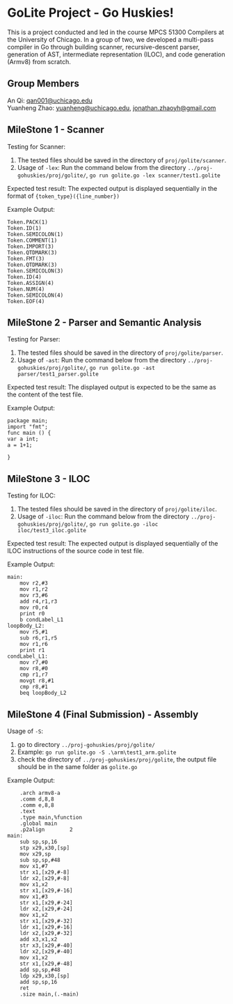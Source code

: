 # GoLite Project - Go Huskies!

This is a project conducted and led in the course MPCS 51300 Compilers at the University of Chicago. In a group of two, we developed a multi-pass compiler in Go through building scanner, recursive-descent parser, generation of AST, intermediate representation (ILOC), and code generation (Armv8) from scratch.

## Group Members
An Qi: qan001@uchicago.edu  
Yuanheng Zhao: yuanheng@uchicago.edu, jonathan.zhaoyh@gmail.com

## MileStone 1 - Scanner

Testing for Scanner:
1. The tested files should be saved in the directory of `proj/golite/scanner`.
2. Usage of `-lex`: Run the command below from the directory `../proj-gohuskies/proj/golite/`,
   `go run golite.go -lex scanner/test1.golite`

Expected test result:
The expected output is displayed sequentially in the format of `{token_type}({line_number})`

Example Output:
```
Token.PACK(1)
Token.ID(1)       
Token.SEMICOLON(1)
Token.COMMENT(1)  
Token.IMPORT(3)   
Token.QTDMARK(3)  
Token.FMT(3)      
Token.QTDMARK(3)  
Token.SEMICOLON(3)
Token.ID(4)       
Token.ASSIGN(4)   
Token.NUM(4)      
Token.SEMICOLON(4)
Token.EOF(4)
```


## MileStone 2 - Parser and Semantic Analysis

Testing for Parser:
1. The tested files should be saved in the directory of `proj/golite/parser`.
2. Usage of `-ast`: Run the command below from the directory `../proj-gohuskies/proj/golite/`,
   `go run golite.go -ast parser/test1_parser.golite`

Expected test result:
The displayed output is expected to be the same as the content of the test file.

Example Output:
```
package main;
import "fmt";
func main () {
var a int;
a = 1+1;

}
```

## MileStone 3 - ILOC

Testing for ILOC:
1. The tested files should be saved in the directory of `proj/golite/iloc`.
2. Usage of `-iloc`: Run the command below from the directory `../proj-gohuskies/proj/golite/`,
   `go run golite.go -iloc iloc/test3_iloc.golite`


Expected test result:
The expected output is displayed sequentially of the ILOC instructions of the source code in test file.

Example Output:
```
main:
    mov r2,#3
    mov r1,r2
    mov r3,#6
    add r4,r1,r3
    mov r0,r4
    print r0
    b condLabel_L1
loopBody_L2:
    mov r5,#1
    sub r6,r1,r5
    mov r1,r6
    print r1
condLabel_L1:
    mov r7,#0
    mov r8,#0
    cmp r1,r7
    movgt r8,#1
    cmp r8,#1
    beq loopBody_L2
```

## MileStone 4 (Final Submission) - Assembly

Usage of `-S`:
1. go to directory `../proj-gohuskies/proj/golite/`
2. Example: `go run golite.go -S .\arm\test1_arm.golite`
3. check the directory of `../proj-gohuskies/proj/golite`, the output file should be in the same folder as `golite.go`

Example Output:

```
	.arch armv8-a
	.comm d,8,8
	.comm e,8,8
	.text
	.type main,%function
	.global main
	.p2align		2
main:
	sub sp,sp,16
	stp x29,x30,[sp]
	mov x29,sp
	sub sp,sp,#48
	mov x1,#7
	str x1,[x29,#-8]
	ldr x2,[x29,#-8]
	mov x1,x2
	str x1,[x29,#-16]
	mov x1,#3
	str x1,[x29,#-24]
	ldr x2,[x29,#-24]
	mov x1,x2
	str x1,[x29,#-32]
	ldr x1,[x29,#-16]
	ldr x2,[x29,#-32]
	add x3,x1,x2
	str x3,[x29,#-40]
	ldr x2,[x29,#-40]
	mov x1,x2
	str x1,[x29,#-48]
	add sp,sp,#48
	ldp x29,x30,[sp]
	add sp,sp,16
	ret
	.size main,(.-main)
```
